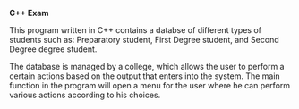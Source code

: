 **C++ Exam**

This program written in C++ contains a databse of different types of students such as:
Preparatory student,
First Degree student, and
Second Degree degree student.

The database is managed by a college, which allows the user to perform a certain actions based on the output that enters into the system.
The main function in the program will open a menu for the user where he can perform various actions according to his choices.
